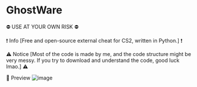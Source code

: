 # GhostWare
⛔ USE AT YOUR OWN RISK ⛔ 

❗ Info 
[Free and open-source external cheat for CS2, written in Python.] ❗

⚠️ Notice 
[Most of the code is made by me, and the code structure might be very messy. If you try to download and understand the code, good luck lmao.] ⚠️


📸 Preview
![image](https://github.com/user-attachments/assets/0559f36e-25c6-4b14-86c5-e346c9ccad46)

